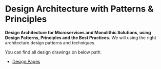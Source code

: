# Design Architecture with Patterns & Principles

**Design Architecture for Microservices and Monolithic Solutions, using Design Patterns, Principles and the Best Practices.** We will using the right architecture design patterns and techniques.

You can find all design drawings on below path:
- [Design Pages](designs)
